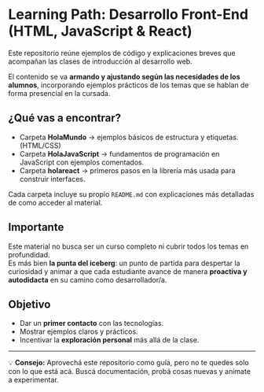 # Learning Path: Desarrollo Front-End (HTML, JavaScript & React)

Este repositorio reúne ejemplos de código y explicaciones breves que acompañan las clases de introducción al desarrollo web.  

El contenido se va **armando y ajustando según las necesidades de los alumnos**, incorporando ejemplos prácticos de los temas que se hablan de forma presencial en la cursada.

## ¿Qué vas a encontrar?
- Carpeta **HolaMundo** → ejemplos básicos de estructura y etiquetas. (HTML/CSS)
- Carpeta **HolaJavaScript** → fundamentos de programación en JavaScript con ejemplos comentados.
- Carpeta **holareact** → primeros pasos en la librería más usada para construir interfaces.

Cada carpeta incluye su propio `README.md` con explicaciones más detalladas de como acceder al material.

## Importante
Este material no busca ser un curso completo ni cubrir todos los temas en profundidad.  
Es más bien **la punta del iceberg**: un punto de partida para despertar la curiosidad y animar a que cada estudiante avance de manera **proactiva y autodidacta** en su camino como desarrollador/a.  

## Objetivo
- Dar un **primer contacto** con las tecnologías.
- Mostrar ejemplos claros y prácticos.
- Incentivar la **exploración personal** más allá de la clase.

---

💡 **Consejo:** Aprovechá este repositorio como guía, pero no te quedes solo con lo que está acá. Buscá documentación, probá cosas nuevas y animate a experimentar.
